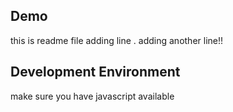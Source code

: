 ## Demo

this is readme file
adding line .
adding another line!!

## Development Environment

make sure you have javascript available
